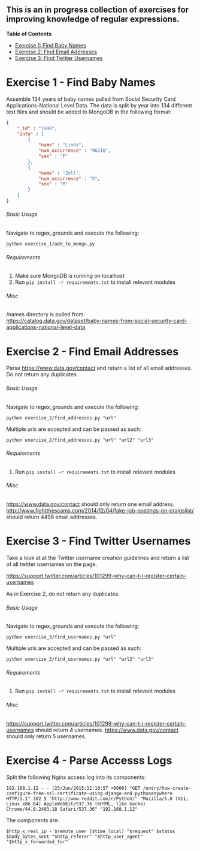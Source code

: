 This is an in progress collection of exercises for improving knowledge of regular expressions.
----------------------------------------------------------------------------------------------

**Table of Contents**

- [Exercise 1: Find Baby Names](#exercise-1---find-baby-names)
- [Exercise 2: Find Email Addresses](#exercise-2---find-email-addresses)
- [Exercise 3: Find Twitter Usernames](#exercise-3---find-twitter-usernames)


# Exercise 1 - Find Baby Names
Assemble 134 years of baby names pulled from Social Security Card Applications-National Level Data. The data is split by
year into 134 different text files and should be added to MongoDB in the following format:

```json
{
	"_id" : "1948",
	"info" : [
		{
			"name" : "Linda",
			"num_occurrence" : "96210",
			"sex" : "F"
		},
        {
			"name" : "Zell",
			"num_occurrence" : "5",
			"sex" : "M"
		}
	]
}
```

###### Basic Usage 
Navigate to regex_grounds and execute the following:

`python exercise_1/add_to_mongo.py`

###### Requirements  
1) Make sure MongoDB is running on localhost  
2) Run `pip install -r requirements.txt` to install relevant modules  

###### Misc  
/names directory is pulled from:  
https://catalog.data.gov/dataset/baby-names-from-social-security-card-applications-national-level-data  


# Exercise 2 - Find Email Addresses
Parse https://www.data.gov/contact and return a list of all email addresses. Do not return any duplicates. 

###### Basic Usage 
Navigate to regex_grounds and execute the following:

`python exercise_2/find_addresses.py "url"`

Multiple urls are accepted and can be passed as such:

`python exercise_2/find_addresses.py "url" "url2" "url3"`

###### Requirements
1) Run `pip install -r requirements.txt` to install relevant modules

###### Misc
https://www.data.gov/contact should only return one email address.  
http://www.fightthescams.com/2014/12/04/fake-job-postings-on-craigslist/ should return 4498 email addresses.  


# Exercise 3 - Find Twitter Usernames
Take a look at at the Twitter username creation guidelines and return a list of all twitter usernames on the page.
 
https://support.twitter.com/articles/101299-why-can-t-i-register-certain-usernames

As in Exercise 2, do not return any duplicates.

###### Basic Usage 
Navigate to regex_grounds and execute the following:

`python exercise_3/find_usernames.py "url"`

Multiple urls are accepted and can be passed as such:

`python exercise_3/find_usernames.py "url" "url2" "url3"`

###### Requirements
1) Run `pip install -r requirements.txt` to install relevant modules

###### Misc
https://support.twitter.com/articles/101299-why-can-t-i-register-certain-usernames should return 4 usernames.
https://www.data.gov/contact should only return 5 usernames.

# Exercise 4 - Parse Accesss Logs

Split the following Nginx access log into its components:

`192.168.1.12 - - [23/Jun/2015:11:10:57 +0000] "GET /entry/how-create-configure-free-ssl-certificate-using-django-and-pythonanywhere HTTP/1.1" 302 5 "http://www.reddit.com/r/Python/" "Mozilla/5.0 (X11; Linux x86_64) AppleWebKit/537.36 (KHTML, like Gecko) Chrome/44.0.2403.18 Safari/537.36" "192.168.1.12"`

The components are:

`$http_x_real_ip - $remote_user [$time_local] "$request" $status $body_bytes_sent "$http_referer" "$http_user_agent" "$http_x_forwarded_for"`
